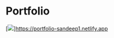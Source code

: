 # Portfolio 

[<img src="https://github.com/SandeepGurjar1/Portfolio/assets/101051507/0962e57b-16b6-4333-8596-544a91ed89ed">]https://portfolio-sandeep1.netlify.app
